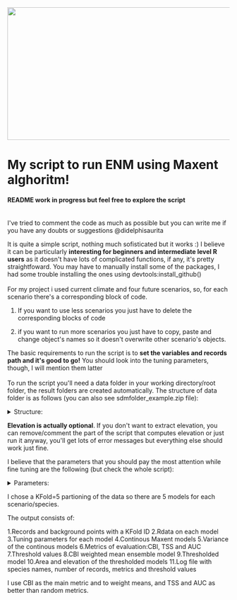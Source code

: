 <img src="https://user-images.githubusercontent.com/52681915/117520421-7b0b2480-af7e-11eb-8456-9dd8280120f0.png" width="1200" height="300">

# My script to run ENM using Maxent alghoritm!

#### README work in progress but feel free to explore the script<br><br>
I've tried to comment the code as much as possible but you can write me if you have any doubts or suggestions @didelphisaurita 

It is quite a simple script, nothing much sofisticated but it works :) I believe it can be particularly **interesting for beginners and intermediate level R users** as it doesn't have lots of complicated functions, if any, it's pretty straightfoward. You may have to manually install some of the packages, I had some trouble installing the ones using devtools:install_github() <br><br>
For my project i used current climate and four future scenarios, so, for each scenario there's a corresponding block of code. 

1) If you want to use less scenarios you just have to delete the corresponding blocks of code 

2) if you want to run more scenarios you just have to copy, paste and change object's names so it doesn't overwrite other scenario's objects.


The basic requirements to run the script is to **set the variables and records path and it's good to go!** You should look into the tuning parameters, though, I will mention them latter<br><br>
To run the script you'll need a data folder in your working directory/root folder, the result folders are created automatically. The structure of data folder is as follows (you can also see sdmfolder_example.zip file):


<details><summary>Structure:</summary>
    <pre>

```console

├── sdm_example
│   └── data
│       ├── elev
|       |   └── elevation.tif
│       ├── raster
│       │   ├── current
|       |   |   └── variables.tif
│       │   ├── RCP26
|       |   |   └── variables.tif
│       │   ├── RCP45
|       |   |   └── variables.tif
│       │   ├── RCP60
|       |   |   └── variables.tif
│       │   └── RCP85
|       |   |   └── variables.tif
│       └── records
            └── records.csv
```
</pre>
   </details>

**Elevation is actually optional**. If you don't want to extract elevation, you can remove/comment the part of the script that computes elevation or just run it anyway, you'll get lots of error messages but everything else should work just fine.

I believe that the parameters that you should pay the most attention while fine tuning are the following (but check the whole script):


<details><summary>Parameters:</summary>
    <pre>


```ruby
# Number of background points, in my case 10K
113 randomBgSites <- dismo::randomPoints(current, 10000)

#Minimum, maximum and intervals of master regularization (regMult)
#Classes of features (classes)
185 tunedModel <- trainMaxNet(data=trainData,
                            regMult= c(seq(1, 4, by = 0.5)),
                            verbose=F,
                            classes = "lqh",
                            testClasses=TRUE,
                            clamp=T,
191                         out = c('model', 'tuning'))

#Threshold of suitability, in my case 5% lowest values = 0.95 
242 p95 <- round(length(occPredVals) * 0.95)

#Distance from species MCP to cut off, in my case 200 km
376 buffered.mcp.records <- raster::buffer(mcp.records, width = 200*km 
```

</pre>
   </details>
   
  I chose a KFold=5 partioning of the data so there are 5 models for each scenario/species.
  
  The output consists of:
  
1.Records and background points with a KFold ID
2.Rdata on each model
3.Tuning parameters for each model
4.Continous Maxent models
5.Variance of the continous models
6.Metrics of evaluation:CBI, TSS and AUC
7.Threshold values 
8.CBI weighted mean ensemble model
9.Thresholded model
10.Area and elevation of the thresholded models
11.Log file with species names, number of records, metrics and threshold values

  
I use CBI as the main metric and to weight means, and TSS and AUC as better than random metrics.
  
